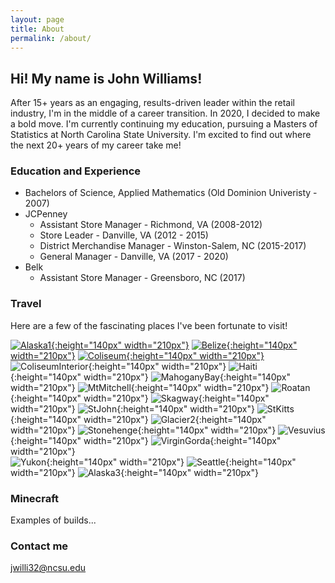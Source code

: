 ```yaml
---
layout: page
title: About
permalink: /about/
---
```


## Hi!  My name is John Williams!

After 15+ years as an engaging, results-driven leader within the retail industry, I'm in the middle of a career transition.  In 2020, I decided to make a bold move.  I'm currently continuing my education, pursuing a Masters of Statistics at North Carolina State University.  I'm excited to find out where the next 20+ years of my career take me!

### Education and Experience

* Bachelors of Science, Applied Mathematics (Old Dominion Univeristy - 2007)
* JCPenney
    - Assistant Store Manager - Richmond, VA (2008-2012)
    - Store Leader - Danville, VA (2012 - 2015)
    - District Merchandise Manager - Winston-Salem, NC (2015-2017)
    - General Manager - Danville, VA (2017 - 2020)
* Belk
    - Assistant Store Manager - Greensboro, NC (2017)

### Travel

Here are a few of the fascinating places I've been fortunate to visit!

[![Alaska1](images/Alaska1.jpg){:height="140px" width="210px"}](https://www.google.com/maps/place/Tracy+Arm/) [![Belize](images/Belize.jpg){:height="140px" width="210px"}](https://www.google.com/maps/place/Chichén+Itzá/) [![Coliseum](images/Coliseum.jpg){:height="140px" width="210px"}](https://www.google.com/maps/place/Colosseum/)  
![ColiseumInterior](images/ColiseumInterior.jpg){:height="140px" width="210px"} ![Haiti](images/Haiti.jpg){:height="140px" width="210px"} ![MahoganyBay](images/MahoganyBay.jpg){:height="140px" width="210px"} 
![MtMitchell](images/MtMitchell.jpg){:height="140px" width="210px"} ![Roatan](images/Roatan.jpg){:height="140px" width="210px"} ![Skagway](images/Skagway.jpg){:height="140px" width="210px"} 
![StJohn](images/StJohn.jpg){:height="140px" width="210px"} ![StKitts](images/StKitts.jpg){:height="140px" width="210px"} ![Glacier2](images/Glacier2.jpg){:height="140px" width="210px"}
![Stonehenge](images/Stonehenge.jpg){:height="140px" width="210px"} ![Vesuvius](images/Vesuvius.jpg){:height="140px" width="210px"} ![VirginGorda](images/VirginGorda.jpg){:height="140px" width="210px"}  
![Yukon](images/Yukon.jpg){:height="140px" width="210px"} ![Seattle](images/Seattle.jpg){:height="140px" width="210px"} ![Alaska3](images/Alaska3.jpg){:height="140px" width="210px"}

### Minecraft

Examples of builds...

### Contact me

[jwilli32@ncsu.edu](mailto:jwilli32@ncsu.edu)

